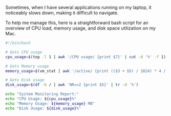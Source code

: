 
Sometimes, when I have several applications running on my laptop, it noticeably slows down, making it difficult to navigate. 

To help me manage this, here is a straightforward bash script for an overview of CPU load, memory usage, and disk space utilization on my Mac.

```bash
#!/bin/bash

# Gets CPU usage
cpu_usage=$(top -l 1 | awk '/CPU usage/ {print $7}' | cut -d '%' -f 1)

# Gets Memory usage
memory_usage=$(vm_stat | awk '/active/ {print (($3 + $5) / 1024) * 4 / 1024}')

# Gets Disk usage
disk_usage=$(df -h / | awk 'NR==2 {print $5}' | tr -d '%')

echo "System Monitoring Report:"
echo "CPU Usage: ${cpu_usage}%"
echo "Memory Usage: ${memory_usage} MB"
echo "Disk Usage: ${disk_usage}%"


```
